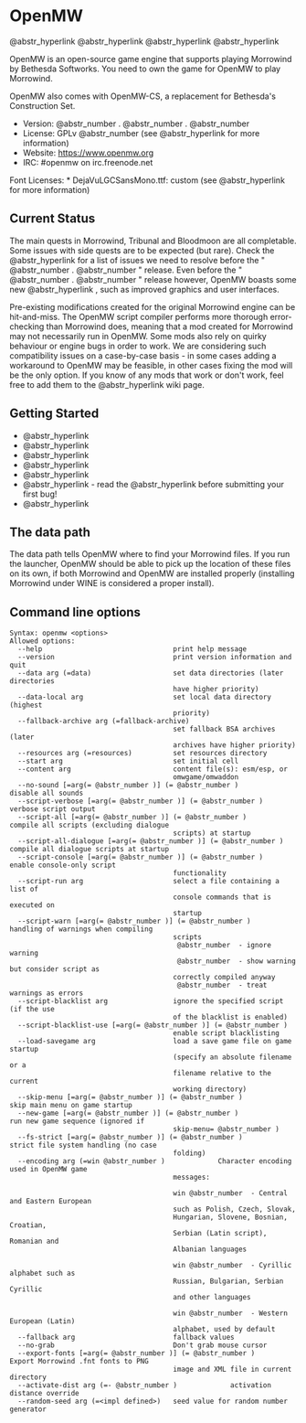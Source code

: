 # OpenMW

@abstr_hyperlink @abstr_hyperlink @abstr_hyperlink @abstr_hyperlink 

OpenMW is an open-source game engine that supports playing Morrowind by Bethesda Softworks. You need to own the game for OpenMW to play Morrowind.

OpenMW also comes with OpenMW-CS, a replacement for Bethesda's Construction Set.

  * Version: @abstr_number . @abstr_number . @abstr_number 
  * License: GPLv @abstr_number (see @abstr_hyperlink for more information)
  * Website: https://www.openmw.org
  * IRC: #openmw on irc.freenode.net



Font Licenses: * DejaVuLGCSansMono.ttf: custom (see @abstr_hyperlink for more information)

## Current Status

The main quests in Morrowind, Tribunal and Bloodmoon are all completable. Some issues with side quests are to be expected (but rare). Check the @abstr_hyperlink for a list of issues we need to resolve before the " @abstr_number . @abstr_number " release. Even before the " @abstr_number . @abstr_number " release however, OpenMW boasts some new @abstr_hyperlink , such as improved graphics and user interfaces. 

Pre-existing modifications created for the original Morrowind engine can be hit-and-miss. The OpenMW script compiler performs more thorough error-checking than Morrowind does, meaning that a mod created for Morrowind may not necessarily run in OpenMW. Some mods also rely on quirky behaviour or engine bugs in order to work. We are considering such compatibility issues on a case-by-case basis - in some cases adding a workaround to OpenMW may be feasible, in other cases fixing the mod will be the only option. If you know of any mods that work or don't work, feel free to add them to the @abstr_hyperlink wiki page.

## Getting Started

  * @abstr_hyperlink 
  * @abstr_hyperlink 
  * @abstr_hyperlink 
  * @abstr_hyperlink 
  * @abstr_hyperlink 
  * @abstr_hyperlink - read the @abstr_hyperlink before submitting your first bug!
  * @abstr_hyperlink 



## The data path

The data path tells OpenMW where to find your Morrowind files. If you run the launcher, OpenMW should be able to pick up the location of these files on its own, if both Morrowind and OpenMW are installed properly (installing Morrowind under WINE is considered a proper install).

## Command line options
    
    
    Syntax: openmw <options>
    Allowed options:
      --help                                print help message
      --version                             print version information and quit
      --data arg (=data)                    set data directories (later directories
                                            have higher priority)
      --data-local arg                      set local data directory (highest
                                            priority)
      --fallback-archive arg (=fallback-archive)
                                            set fallback BSA archives (later
                                            archives have higher priority)
      --resources arg (=resources)          set resources directory
      --start arg                           set initial cell
      --content arg                         content file(s): esm/esp, or
                                            omwgame/omwaddon
      --no-sound [=arg(= @abstr_number )] (= @abstr_number )            disable all sounds
      --script-verbose [=arg(= @abstr_number )] (= @abstr_number )      verbose script output
      --script-all [=arg(= @abstr_number )] (= @abstr_number )          compile all scripts (excluding dialogue
                                            scripts) at startup
      --script-all-dialogue [=arg(= @abstr_number )] (= @abstr_number ) compile all dialogue scripts at startup
      --script-console [=arg(= @abstr_number )] (= @abstr_number )      enable console-only script
                                            functionality
      --script-run arg                      select a file containing a list of
                                            console commands that is executed on
                                            startup
      --script-warn [=arg(= @abstr_number )] (= @abstr_number )         handling of warnings when compiling
                                            scripts
                                             @abstr_number  - ignore warning
                                             @abstr_number  - show warning but consider script as
                                            correctly compiled anyway
                                             @abstr_number  - treat warnings as errors
      --script-blacklist arg                ignore the specified script (if the use
                                            of the blacklist is enabled)
      --script-blacklist-use [=arg(= @abstr_number )] (= @abstr_number )
                                            enable script blacklisting
      --load-savegame arg                   load a save game file on game startup
                                            (specify an absolute filename or a
                                            filename relative to the current
                                            working directory)
      --skip-menu [=arg(= @abstr_number )] (= @abstr_number )           skip main menu on game startup
      --new-game [=arg(= @abstr_number )] (= @abstr_number )            run new game sequence (ignored if
                                            skip-menu= @abstr_number )
      --fs-strict [=arg(= @abstr_number )] (= @abstr_number )           strict file system handling (no case
                                            folding)
      --encoding arg (=win @abstr_number )             Character encoding used in OpenMW game
                                            messages:
    
                                            win @abstr_number  - Central and Eastern European
                                            such as Polish, Czech, Slovak,
                                            Hungarian, Slovene, Bosnian, Croatian,
                                            Serbian (Latin script), Romanian and
                                            Albanian languages
    
                                            win @abstr_number  - Cyrillic alphabet such as
                                            Russian, Bulgarian, Serbian Cyrillic
                                            and other languages
    
                                            win @abstr_number  - Western European (Latin)
                                            alphabet, used by default
      --fallback arg                        fallback values
      --no-grab                             Don't grab mouse cursor
      --export-fonts [=arg(= @abstr_number )] (= @abstr_number )        Export Morrowind .fnt fonts to PNG
                                            image and XML file in current directory
      --activate-dist arg (=- @abstr_number )             activation distance override
      --random-seed arg (=<impl defined>)   seed value for random number generator
    
